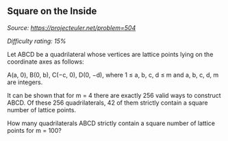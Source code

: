 Square on the Inside
--------------------

*Source: https://projecteuler.net/problem=504*


*Difficulty rating: 15%*

Let ABCD be a quadrilateral whose vertices are lattice points lying on
the coordinate axes as follows:

A(a, 0), B(0, b), C(−c, 0), D(0, −d), where 1 ≤ a, b, c, d ≤ m and a, b,
c, d, m are integers.

It can be shown that for m = 4 there are exactly 256 valid ways to
construct ABCD. Of these 256 quadrilaterals, 42 of them strictly contain
a square number of lattice points.

How many quadrilaterals ABCD strictly contain a square number of lattice
points for m = 100?
